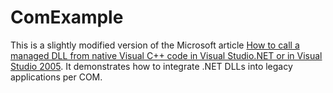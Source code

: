 # ComExample

This is a slightly modified version of the Microsoft article [How to call a managed DLL from native Visual C++ code in Visual Studio.NET or in Visual Studio 2005](https://support.microsoft.com/en-us/help/828736/how-to-call-a-managed-dll-from-native-visual-c-code-in-visual-studio-n). It demonstrates how to integrate .NET DLLs into legacy applications per COM.
